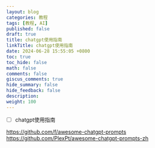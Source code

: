 ```yaml
---
layout: blog
categories: 教程
tags: [教程, AI]
published: false
draft: true
title: chatgpt使用指南
linkTitle: chatgpt使用指南
date: 2024-06-28 15:55:05 +0800
toc: true
toc_hide: false
math: false
comments: false
giscus_comments: true
hide_summary: false
hide_feedback: false
description: 
weight: 100
---
```



- [ ] chatgpt使用指南

https://github.com/f/awesome-chatgpt-prompts
https://github.com/PlexPt/awesome-chatgpt-prompts-zh
